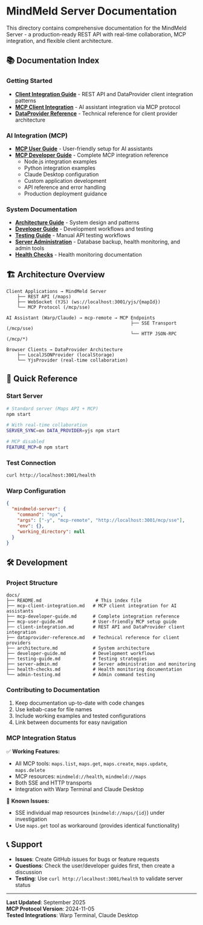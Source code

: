 # MindMeld Server Documentation

This directory contains comprehensive documentation for the MindMeld Server - a production-ready REST API with real-time collaboration, MCP integration, and flexible client architecture.

## 📚 Documentation Index

### Getting Started

- **[Client Integration Guide](client-integration.md)** - REST API and DataProvider client integration patterns
- **[MCP Client Integration](mcp-client-integration.md)** - AI assistant integration via MCP protocol
- **[DataProvider Reference](dataprovider-reference.md)** - Technical reference for client provider architecture

### AI Integration (MCP)

- **[MCP User Guide](mcp-user-guide.md)** - User-friendly setup for AI assistants
- **[MCP Developer Guide](mcp-developer-guide.md)** - Complete MCP integration reference
  - Node.js integration examples
  - Python integration examples
  - Claude Desktop configuration
  - Custom application development
  - API reference and error handling
  - Production deployment guidance

### System Documentation

- **[Architecture Guide](architecture.md)** - System design and patterns
- **[Developer Guide](developer-guide.md)** - Development workflows and testing
- **[Testing Guide](testing-guide.md)** - Manual API testing workflows
- **[Server Administration](server-admin.md)** - Database backup, health monitoring, and admin tools
- **[Health Checks](health-checks.md)** - Health monitoring documentation

## 🏗️ Architecture Overview

```
Client Applications → MindMeld Server
    ├── REST API (/maps)
    ├── WebSocket (YJS) (ws://localhost:3001/yjs/{mapId})
    └── MCP Protocol (/mcp/sse)

AI Assistant (Warp/Claude) → mcp-remote → MCP Endpoints
                                              ├── SSE Transport (/mcp/sse)
                                              └── HTTP JSON-RPC (/mcp/*)

Browser Clients → DataProvider Architecture
    ├── LocalJSONProvider (localStorage)
    └── YjsProvider (real-time collaboration)
```

## 🚀 Quick Reference

### Start Server

```bash
# Standard server (Maps API + MCP)
npm start

# With real-time collaboration
SERVER_SYNC=on DATA_PROVIDER=yjs npm start

# MCP disabled
FEATURE_MCP=0 npm start
```

### Test Connection

```bash
curl http://localhost:3001/health
```

### Warp Configuration

```json
{
  "mindmeld-server": {
    "command": "npx",
    "args": ["-y", "mcp-remote", "http://localhost:3001/mcp/sse"],
    "env": {},
    "working_directory": null
  }
}
```

## 🛠️ Development

### Project Structure

```
docs/
├── README.md                    # This index file
├── mcp-client-integration.md   # MCP client integration for AI assistants
├── mcp-developer-guide.md      # Complete integration reference
├── mcp-user-guide.md           # User-friendly MCP setup guide
├── client-integration.md       # REST API and DataProvider client integration
├── dataprovider-reference.md   # Technical reference for client providers
├── architecture.md             # System architecture
├── developer-guide.md          # Development workflows
├── testing-guide.md            # Testing strategies
├── server-admin.md             # Server administration and monitoring
├── health-checks.md            # Health monitoring documentation
└── admin-testing.md            # Admin command testing
```

### Contributing to Documentation

1. Keep documentation up-to-date with code changes
2. Use kebab-case for file names
3. Include working examples and tested configurations
4. Link between documents for easy navigation

### MCP Integration Status

✅ **Working Features:**

- All MCP tools: `maps.list`, `maps.get`, `maps.create`, `maps.update`, `maps.delete`
- MCP resources: `mindmeld://health`, `mindmeld://maps`
- Both SSE and HTTP transports
- Integration with Warp Terminal and Claude Desktop

🔧 **Known Issues:**

- SSE individual map resources (`mindmeld://maps/{id}`) under investigation
- Use `maps.get` tool as workaround (provides identical functionality)

## 📞 Support

- **Issues**: Create GitHub issues for bugs or feature requests
- **Questions**: Check the user/developer guides first, then create a discussion
- **Testing**: Use `curl http://localhost:3001/health` to validate server status

---

**Last Updated**: September 2025  
**MCP Protocol Version**: 2024-11-05  
**Tested Integrations**: Warp Terminal, Claude Desktop
